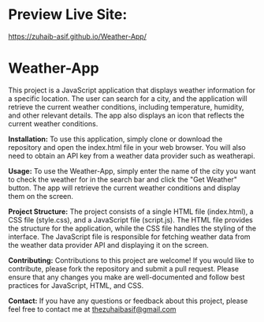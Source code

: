 # Preview Live Site: 
https://zuhaib-asif.github.io/Weather-App/
# Weather-App

This project is a JavaScript application that displays weather information for a specific location. The user can search for a city, and the application will retrieve the current weather conditions, including temperature, humidity, and other relevant details. The app also displays an icon that reflects the current weather conditions.

**Installation:** To use this application, simply clone or download the repository and open the index.html file in your web browser. You will also need to obtain an API key from a weather data provider such as weatherapi.

**Usage:** To use the Weather-App, simply enter the name of the city you want to check the weather for in the search bar and click the "Get Weather" button. The app will retrieve the current weather conditions and display them on the screen.

**Project Structure:** The project consists of a single HTML file (index.html), a CSS file (style.css), and a JavaScript file (script.js). The HTML file provides the structure for the application, while the CSS file handles the styling of the interface. The JavaScript file is responsible for fetching weather data from the weather data provider API and displaying it on the screen.

**Contributing:** Contributions to this project are welcome! If you would like to contribute, please fork the repository and submit a pull request. Please ensure that any changes you make are well-documented and follow best practices for JavaScript, HTML, and CSS.

**Contact:** If you have any questions or feedback about this project, please feel free to contact me at thezuhaibasif@gmail.com

